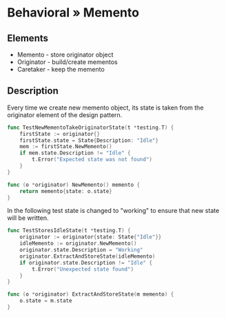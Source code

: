 # Behavioral » Memento

## Elements

- Memento - store originator object
- Originator - build/create mementos
- Caretaker - keep the memento

## Description

Every time we create new memento object, its state is taken from the originator
element of the design pattern.

```go
func TestNewMementoTakeOriginatorState(t *testing.T) {
	firstState := originator{}
	firstState.state = State{Description: "Idle"}
	mem := firstState.NewMemento()
	if mem.state.Description != "Idle" {
		t.Error("Expected state was not found")
	}
}

func (o *originator) NewMemento() memento {
	return memento{state: o.state}
}
```

In the following test state is changed to "working" to ensure that new state
will be written.

```go
func TestStoresIdleState(t *testing.T) {
	originator := originator{state: State{"Idle"}}
	idleMemento := originator.NewMemento()
	originator.state.Description = "Working"
	originator.ExtractAndStoreState(idleMemento)
	if originator.state.Description != "Idle" {
		t.Error("Unexpected state found")
	}
}

func (o *originator) ExtractAndStoreState(m memento) {
	o.state = m.state
}
```
